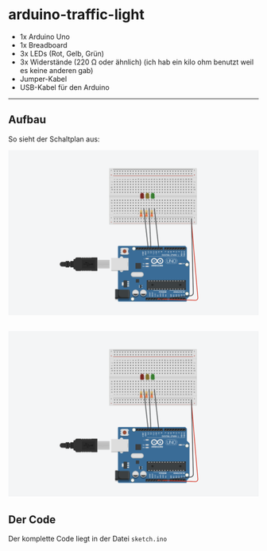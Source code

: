 # arduino-traffic-light

- 1x Arduino Uno  
- 1x Breadboard  
- 3x LEDs (Rot, Gelb, Grün)  
- 3x Widerstände (220 Ω oder ähnlich) (ich hab ein kilo ohm benutzt weil es keine anderen gab)  
- Jumper-Kabel  
- USB-Kabel für den Arduino  

---

## Aufbau
So sieht der Schaltplan aus:  

![Schaltplan](arduinotrafficlightCAD.png)

![EchtesBild](arduinotrafficlightCAD.png)
---

## Der Code
Der komplette Code liegt in der Datei `sketch.ino`
